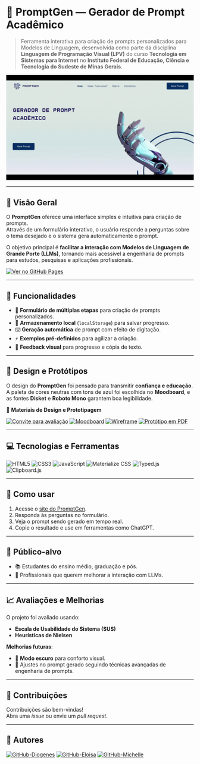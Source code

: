 # 🎯 PromptGen — Gerador de Prompt Acadêmico

> Ferramenta interativa para criação de prompts personalizados para Modelos de Linguagem, desenvolvida como parte da disciplina **Linguagem de Programação Visual (LPV)** do curso **Tecnologia em Sistemas para Internet** no **Instituto Federal de Educação, Ciência e Tecnologia do Sudeste de Minas Gerais**.

![Demonstração do PromptGen](https://github.com/michelleGomes85/Promptgen/blob/main/docs/home_page.gif)

---

## 🚀 Visão Geral

O **PromptGen** oferece uma interface simples e intuitiva para criação de prompts.  
Através de um formulário interativo, o usuário responde a perguntas sobre o tema desejado e o sistema gera automaticamente o prompt.

O objetivo principal é **facilitar a interação com Modelos de Linguagem de Grande Porte (LLMs)**, tornando mais acessível a engenharia de prompts para estudos, pesquisas e aplicações profissionais.

[![Ver no GitHub Pages](https://img.shields.io/badge/Ver_no_GitHub_Pages-000?style=for-the-badge&logo=github&logoColor=30A3DC)](https://michellegomes85.github.io/Promptgen/)

---

## 📑 Funcionalidades

- 📝 **Formulário de múltiplas etapas** para criação de prompts personalizados.
- 💾 **Armazenamento local** (`localStorage`) para salvar progresso.
- ⌨️ **Geração automática** de prompt com efeito de digitação.
- ⚡ **Exemplos pré-definidos** para agilizar a criação.
- 🎯 **Feedback visual** para progresso e cópia de texto.

---

## 🎨 Design e Protótipos

O design do **PromptGen** foi pensado para transmitir **confiança e educação**.  
A paleta de cores neutras com tons de azul foi escolhida no **Moodboard**, e as fontes **Disket** e **Roboto Mono** garantem boa legibilidade.

📂 **Materiais de Design e Prototipagem**

[![Convite para avaliação](https://img.shields.io/badge/Convite_para_Avaliação-FF5722?style=for-the-badge&logo=adobeacrobatreader&logoColor=white)](https://github.com/michelleGomes85/Promptgen/blob/main/docs/Convite%20avalia%C3%A7%C3%A3o%20promptGen.pdf)
[![Moodboard](https://img.shields.io/badge/Moodboard-2196F3?style=for-the-badge&logo=adobephotoshop&logoColor=white)](https://github.com/michelleGomes85/Promptgen/blob/main/docs/MoodBoard.png)
[![Wireframe](https://img.shields.io/badge/Wireframe-9C27B0?style=for-the-badge&logo=figma&logoColor=white)](https://github.com/michelleGomes85/Promptgen/blob/main/docs/Wireframe.png)
[![Protótipo em PDF](https://img.shields.io/badge/Protótipo-4CAF50?style=for-the-badge&logo=adobeacrobatreader&logoColor=white)](https://github.com/michelleGomes85/Promptgen/blob/main/docs/prototipo.pdf)


---

## 💻 Tecnologias e Ferramentas

![HTML5](https://img.shields.io/badge/HTML5-E34F26?style=flat&logo=html5&logoColor=white)
![CSS3](https://img.shields.io/badge/CSS3-1572B6?style=flat&logo=css3&logoColor=white)
![JavaScript](https://img.shields.io/badge/JavaScript-F7DF1C?style=flat&logo=javascript&logoColor=black)
![Materialize CSS](https://img.shields.io/badge/Materialize-0097A7?style=flat&logo=css3&logoColor=white)
![Typed.js](https://img.shields.io/badge/Typed.js-F6C343?style=flat&logo=css3&logoColor=black)
![Clipboard.js](https://img.shields.io/badge/Clipboard.js-F6C343?style=flat&logo=css3&logoColor=black)

---

## 🔧 Como usar

1. Acesse o [site do PromptGen](https://michellegomes85.github.io/Promptgen/).
2. Responda às perguntas no formulário.
3. Veja o prompt sendo gerado em tempo real.
4. Copie o resultado e use em ferramentas como ChatGPT.

---

## 🎯 Público-alvo

- 📚 Estudantes do ensino médio, graduação e pós.
- 💼 Profissionais que querem melhorar a interação com LLMs.

---

## 📈 Avaliações e Melhorias

O projeto foi avaliado usando:
- **Escala de Usabilidade do Sistema (SUS)**
- **Heurísticas de Nielsen**

**Melhorias futuras**:
- 🌙 **Modo escuro** para conforto visual.
- 🤖 Ajustes no prompt gerado seguindo técnicas avançadas de engenharia de prompts.

---

## 🤝 Contribuições

Contribuições são bem-vindas!  
Abra uma *issue* ou envie um *pull request*.

---

## 👥 Autores

[![GitHub-Diogenes](https://img.shields.io/badge/Diogenes-000?style=for-the-badge&logo=github&logoColor=30A3DC)](https://github.com/dcviana)
[![GitHub-Eloisa](https://img.shields.io/badge/Eloisa-000?style=for-the-badge&logo=github&logoColor=30A3DC)](https://github.com/eloizaams)
[![GitHub-Michelle](https://img.shields.io/badge/Michelle-000?style=for-the-badge&logo=github&logoColor=30A3DC)](https://github.com/michelleGomes85)
